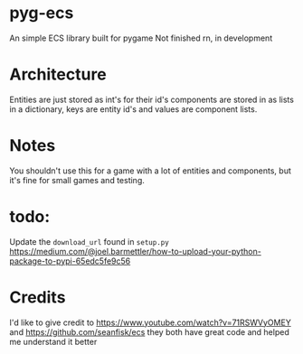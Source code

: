 # pyg-ecs

An simple ECS library built for pygame
Not finished rn, in development

# Architecture

Entities are just stored as int's for their id's
components are stored in as lists in a dictionary, keys are entity id's and values are component lists.

# Notes

You shouldn't use this for a game with a lot of entities and components, but it's fine for small games and testing.

# todo:

Update the `download_url` found in `setup.py`
https://medium.com/@joel.barmettler/how-to-upload-your-python-package-to-pypi-65edc5fe9c56

# Credits

I'd like to give credit to https://www.youtube.com/watch?v=71RSWVyOMEY and https://github.com/seanfisk/ecs
they both have great code and helped me understand it better
